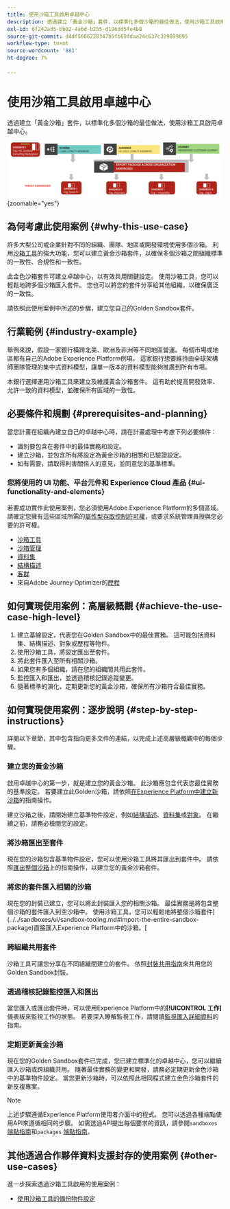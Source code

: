 ```yaml
---
title: 使用沙箱工具啟用卓越中心
description: 透過建立「黃金沙箱」套件，以標準化多個沙箱的最佳做法，使用沙箱工具啟用卓越中心。
exl-id: 6f242ad5-bb02-4a6d-b255-d196dd5fe4b8
source-git-commit: d4df5606228347b5fb69fdaa24c637c329099895
workflow-type: tm+mt
source-wordcount: '881'
ht-degree: 7%

---
```


# 使用沙箱工具啟用卓越中心

透過建立「黃金沙箱」套件，以標準化多個沙箱的最佳做法，使用沙箱工具啟用卓越中心。

![跨不同組織匯出套件的概觀](../images/use-cases/packages-across-orgs.png){zoomable="yes"}

## 為何考慮此使用案例 {#why-this-use-case}

許多大型公司或企業針對不同的組織、團隊、地區或開發環境使用多個沙箱。 利用[沙箱工具](../ui/sandbox-tooling.md)的強大功能，您可以建立黃金沙箱套件，以確保多個沙箱之間組織標準的一致性、合規性和一致性。

此金色沙箱套件可建立卓越中心，以有效共用關鍵設定。 使用沙箱工具，您可以輕鬆地跨多個沙箱匯入套件。 您也可以將您的套件分享給其他組織，以確保廣泛的一致性。

請依照此使用案例中所述的步驟，建立您自己的Golden Sandbox套件。

## 行業範例 {#industry-example}

舉例來說，假設一家銀行橫跨北美、歐洲及非洲等不同地區營運。 每個市場或地區都有自己的Adobe Experience Platform例項。 這家銀行想要維持由全球架構師團隊管理的集中式資料模型，讓單一版本的資料模型能夠推廣到所有市場。

本銀行選擇運用沙箱工具來建立及維護黃金沙箱套件。 這有助於提高開發效率、允許一致的資料模型，並確保所有區域的一致性。

## 必要條件和規劃 {#prerequisites-and-planning}

當您計畫在組織內建立自己的卓越中心時，請在計畫處理中考慮下列必要條件：

- 識別要包含在套件中的最佳實務和設定。
- 建立沙箱，並包含所有將設定為黃金沙箱的相關和已驗證設定。
- 如有需要，請取得利害關係人的意見，並同意您的基準標準。

### 您將使用的 UI 功能、平台元件和 Experience Cloud 產品 {#ui-functionality-and-elements}

若要成功實作此使用案例，您必須使用Adobe Experience Platform的多個區域。 請確定您擁有這些區域所需的[屬性型存取控制許可權](../../access-control/abac/overview.md)，或要求系統管理員授與您必要的許可權。

- [沙箱工具](../ui/sandbox-tooling.md)
- [沙箱管理](../ui/user-guide.md)
- [資料集](../../catalog/datasets/overview.md)
- [結構描述](../../xdm//home.md)
- [客群](../../segmentation/home.md)
- 來自Adobe Journey Optimizer的[歷程](https://experienceleague.adobe.com/en/docs/journey-optimizer/using/orchestrate-journeys/journey)

## 如何實現使用案例：高層級概觀 {#achieve-the-use-case-high-level}

1. 建立基線設定，代表您在Golden Sandbox中的最佳實務。 這可能包括資料集、結構描述、對象或歷程等物件。
2. 使用沙箱工具，將設定匯出至套件。
3. 將此套件匯入至所有相關沙箱。
4. 如果您有多個組織，請在您的組織間共用此套件。
5. 監控匯入和匯出，並透過稽核記錄追蹤變更。
6. 隨著標準的演化，定期更新您的黃金沙箱，確保所有沙箱符合最佳實務。

## 如何實現使用案例：逐步說明 {#step-by-step-instructions}

詳閱以下章節，其中包含指向更多文件的連結，以完成上述高層級概觀中的每個步驟。

### 建立您的黃金沙箱

啟用卓越中心的第一步，就是建立您的黃金沙箱。 此沙箱應包含代表您最佳實務的基準設定。 若要建立此Golden沙箱，請依照[在Experience Platform中建立新沙箱](../ui/user-guide.md#create-a-new-sandbox)的指南操作。

建立沙箱之後，請開始建立基準物件設定，例如[結構描述](../../xdm/ui/resources/schemas.md#create-a-new-schema)、[資料集](../../catalog/datasets/user-guide.md#create-a-dataset)或[對象](../../segmentation/ui/segment-builder.md)。 在繼續之前，請務必檢閱您的設定。

### 將沙箱匯出至套件

現在您的沙箱包含基準物件設定，您可以使用沙箱工具將其匯出到套件中。 請依照[匯出整個沙箱](../ui/sandbox-tooling.md#export-an-entire-sandbox)上的指南操作，以建立您的黃金沙箱套件。

### 將您的套件匯入相關的沙箱

現在您的封裝已建立，您可以將此封裝匯入您的相關沙箱。 最佳實務是將包含整個沙箱的套件匯入到空沙箱中。 使用沙箱工具，您可以輕鬆地將整個沙箱套件](../../sandboxes/ui/sandbox-tooling.md#import-the-entire-sandbox-package)直接匯入Experience Platform中的沙箱。[

### 跨組織共用套件

沙箱工具可讓您分享在不同組織間建立的套件。 依照[封裝共用指南](../../sandboxes/ui/sharing-packages-across-orgs.md)來共用您的Golden Sandbox封裝。

### 透過稽核記錄監控匯入和匯出

當您匯入或匯出套件時，可以使用Experience Platform中的&#x200B;**[!UICONTROL 工作]**&#x200B;儀表板來監視工作的狀態。 若要深入瞭解監視工作，請閱讀[監視匯入詳細資料](../../sandboxes/ui/sandbox-tooling.md#monitor-import-details)的指南。

### 定期更新黃金沙箱

現在您的Golden Sandbox套件已完成，您已建立標準化的卓越中心，您可以繼續匯入沙箱或跨組織共用。 隨著最佳實務的變更和開發，請務必定期更新金色沙箱中的基準物件設定。 當您更新沙箱時，可以依照此相同程式建立金色沙箱套件的新反複專案。

>[!NOTE]
>
> 上述步驟遵循Experience Platform使用者介面中的程式。 您可以透過各種端點使用API來遵循相同的步驟。 如需透過API提出每個要求的資訊，請參閱`sandboxes` [端點指南](https://experienceleague.adobe.com/en/docs/experience-platform/sandbox/api/sandboxes#create)和`packages` [端點指南](https://experienceleague.adobe.com/en/docs/experience-platform/sandbox/sandbox-tooling-api/packages)。

## 其他透過合作夥伴資料支援封存的使用案例 {#other-use-cases}

進一步探索透過沙箱工具啟用的使用案例：

- [使用沙箱工具的備份物件設定](./backup-object-configuration.md)
